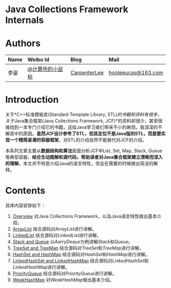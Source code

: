# Java Collections Framework Internals

# Authors

| Name | Weibo Id | Blog | Mail |
|:-----------|:-------------|:-------------|:-----------|
| 李豪 |[@计算所的小鼠标](http://weibo.com/icttinymouse) | [CarpenterLee](http://www.cnblogs.com/CarpenterLee/) | hooleeucas@163.com |

# Introduction

关于*C++标准模板库(Standard Template Library, STL)*的书籍和资料有很多，关于*Java集合框架(Java Collections Framework, JCF)*的资料却很少，甚至很难找到一本专门介绍它的书籍，这给Java学习者们带来不小的麻烦。我深深的不解其中的原因。**虽然JCF设计参考了STL，但其定位不是Java版的STL，而是要实现一个精简紧凑的容器框架**，对STL的介绍自然不能替代对JCF的介绍。

本系列文章主要从**数据结构和算法**层面分析JCF中List, Set, Map, Stack, Queue等典型容器，**结合生动图解和源代码，帮助读者对Java集合框架建立清晰而深入的理解**。本文并不特意介绍Java的语言特性，但会在需要的时候做出简洁的解释。

# Contents

具体内容安排如下：

1. [Overview](https://github.com/CarpenterLee/JCFInternals/blob/master/markdown/1-Overview.md) 对Java Collections Framework，以及Java语言特性做出基本介绍。
2. [ArrayList](https://github.com/CarpenterLee/JCFInternals/blob/master/markdown/2-ArrayList.md) 结合源码对*ArrayList*进行讲解。
3. [LinkedList](https://github.com/CarpenterLee/JCFInternals/blob/master/markdown/3-LinkedList.md) 结合源码对*LinkedList*进行讲解。
4. [Stack and Queue](https://github.com/CarpenterLee/JCFInternals/blob/master/markdown/4-Stack%20and%20Queue.md) 以*AarryDeque*为例讲解*Stack*和*Queue*。
5. [TreeSet and TreeMap](https://github.com/CarpenterLee/JCFInternals/blob/master/markdown/5-TreeSet%20and%20TreeMap.md) 结合源码对*TreeSet*和*TreeMap*进行讲解。
6. [HashSet and HashMap](https://github.com/CarpenterLee/JCFInternals/blob/master/markdown/6-HashSet%20and%20HashMap.md) 结合源码对*HashSet*和*HashMap*进行讲解。
7. [LinkedHashSet and LinkedHashMap](https://github.com/CarpenterLee/JCFInternals/blob/master/markdown/7-LinkedHashSet%20and%20LinkedHashMap.md) 结合源码对*LinkedHashSet*和*LinkedHashMap*进行讲解。
8. [PriorityQueue](https://github.com/CarpenterLee/JCFInternals/blob/master/markdown/8-PriorityQueue.md) 结合源码对*PriorityQueue*进行讲解。
9. [WeakHashMap](https://github.com/CarpenterLee/JCFInternals/blob/master/markdown/9-WeakHashMap.md) 对*WeakHashMap*做出基本介绍。
